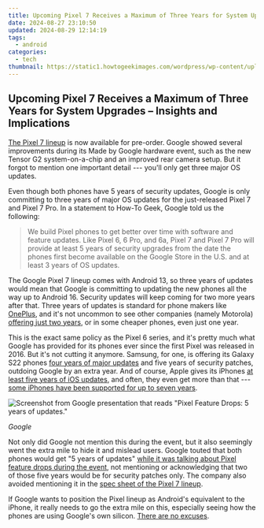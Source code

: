 ```yaml
---
title: Upcoming Pixel 7 Receives a Maximum of Three Years for System Upgrades – Insights and Implications
date: 2024-08-27 23:10:50
updated: 2024-08-29 12:14:19
tags:
  - android
categories:
  - tech
thumbnail: https://static1.howtogeekimages.com/wordpress/wp-content/uploads/2022/10/screenshot-10-06-2022-102308.jpg
---
```


## Upcoming Pixel 7 Receives a Maximum of Three Years for System Upgrades – Insights and Implications

[The Pixel 7 lineup](https://ios-pokemon-go.techidaily.com/in-2024-why-cant-i-install-the-ipogo-on-apple-iphone-se-drfone-by-drfone-virtual-ios/) is now available for pre-order. Google showed several improvements during its Made by Google hardware event, such as the new Tensor G2 system-on-a-chip and an improved rear camera setup. But it forgot to mention one important detail --- you'll only get three major OS updates.

 Even though both phones have 5 years of security updates, Google is only committing to three years of major OS updates for the just-released Pixel 7 and Pixel 7 Pro. In a statement to How-To Geek, Google told us the following:

> We build Pixel phones to get better over time with software and feature updates. Like Pixel 6, 6 Pro, and 6a, Pixel 7 and Pixel 7 Pro will provide at least 5 years of security upgrades from the date the phones first become available on the Google Store in the U.S. and at least 3 years of OS updates.

 The Google Pixel 7 lineup comes with Android 13, so three years of updates would mean that Google is committing to updating the new phones all the way up to Android 16\. Security updates will keep coming for two more years after that. Three years of updates is standard for phone makers like [OnePlus](https://www.xda-developers.com/oneplus-flagships-three-major-android-upgrades-four-years-security-updates/), and it's not uncommon to see other companies (namely Motorola) [offering just two years](https://www.wired.com/story/motorola-software-updates-rant/), or in some cheaper phones, even just one year.

 This is the exact same policy as the Pixel 6 series, and it's pretty much what Google has provided for its phones ever since the first Pixel was released in 2016\. But it's not cutting it anymore. Samsung, for one, is offering its Galaxy S22 phones [four years of major updates](https://shop-links.co/link/?exclusive=1&publisher_slug=itechdaily19598&url=https%3A%2F%2Fnews.samsung.com%2Fglobal%2Fsamsung-sets-the-new-standard-with-four-generations-of-os-upgrades-to-ensure-the-most-up-to-date-and-more-secure-galaxy-experience) and five years of security patches, outdoing Google by an extra year. And of course, Apple gives its iPhones [at least five years of iOS updates](https://support.apple.com/guide/iphone/supported-models-iphe3fa5df43/ios), and often, they even get more than that --- [some iPhones have been supported for up to seven years](https://www.gsmarena.com/apple%5Fiphone%5F6s-7242.php).

![Screenshot from Google presentation that reads "Pixel Feature Drops: 5 years of updates."](https://static1.howtogeekimages.com/wordpress/wp-content/uploads/2022/10/screenshot-10-06-2022-102117.jpg) 

_Google_

 Not only did Google not mention this during the event, but it also seemingly went the extra mile to hide it and mislead users. Google touted that both phones would get "5 years of updates" [while it was talking about Pixel feature drops during the event](https://youtu.be/2NGjNQVbydc?t=1827), not mentioning or acknowledging that two of those five years would be for security patches only. The company also avoided mentioning it in the [spec sheet of the Pixel 7 lineup](https://store.google.com/product/pixel%5F7%5Fspecs?hl=en-US).

 If Google wants to position the Pixel lineup as Android's equivalent to the iPhone, it really needs to go the extra mile on this, especially seeing how the phones are using Google's own silicon. [There are no excuses](https://instagram-video-recordings.techidaily.com/updated-in-2024-elevating-your-cinematic-expedition-through-border-techniques/).

<ins class="adsbygoogle"
     style="display:block"
     data-ad-format="autorelaxed"
     data-ad-client="ca-pub-7571918770474297"
     data-ad-slot="1223367746"></ins>



<ins class="adsbygoogle"
     style="display:block"
     data-ad-client="ca-pub-7571918770474297"
     data-ad-slot="8358498916"
     data-ad-format="auto"
     data-full-width-responsive="true"></ins>

